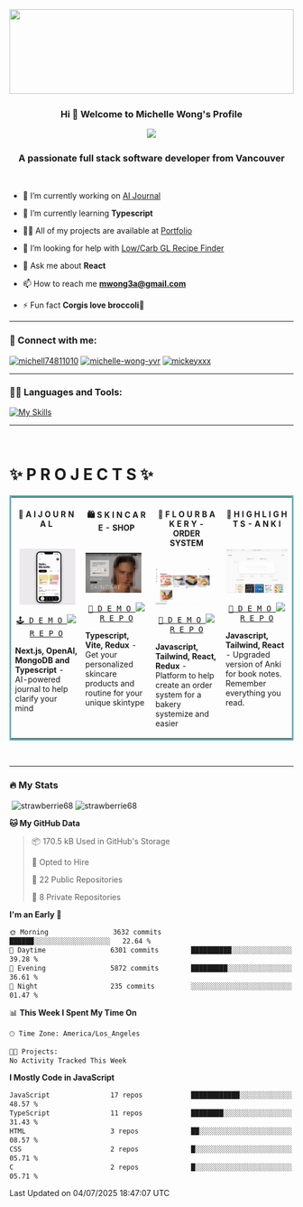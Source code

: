 <!--START_SECTION:readme-info-->

<img src="loop-space.gif" width="100%" height="150px">
<br>

<h3 align="center">
  Hi 👋 Welcome to Michelle Wong's Profile
</h3>
<p align="center"><img src="https://readme-typing-svg.demolab.com?font=Montserrat&size=27&pause=1000&color=F3408D&center=true&vCenter=true&width=500&lines=A+UX%2FUI+Designer;Full+Stacked+Software+Developer;Never+Stop+Learning;Learn+By+Doing%2C+And+by+Falling+Over">
  </p>
<h3 align="center">A passionate full stack software developer from Vancouver</h3>
<br>

- 🔭 I’m currently working on [AI Journal](https://clarity-lime.vercel.app/)

- 🌱 I’m currently learning **Typescript**

- 👨‍💻 All of my projects are available at [Portfolio](https://michelle-wong-yvr.netlify.app/)

- 🤝 I’m looking for help with [Low/Carb GL Recipe Finder](https://github.com/strawberrie68/lowGL)
  
- 💬 Ask me about **React**

- 📫 How to reach me **mwong3a@gmail.com**

- ⚡ Fun fact **Corgis love broccoli🥦**



---

<h3 align="left">📧 Connect with me:</h3>


<p align="left">
<a href="https://twitter.com/michell74811010" target="blank"><img align="center" src="https://raw.githubusercontent.com/rahuldkjain/github-profile-readme-generator/master/src/images/icons/Social/twitter.svg" alt="michell74811010" height="30" width="40" /></a>
<a href="https://linkedin.com/in/michelle-wong-yvr" target="blank"><img align="center" src="https://raw.githubusercontent.com/rahuldkjain/github-profile-readme-generator/master/src/images/icons/Social/linked-in-alt.svg" alt="michelle-wong-yvr" height="30" width="40" /></a>
<a href="https://dribbble.com/mickeyxxx" target="blank"><img align="center" src="https://raw.githubusercontent.com/rahuldkjain/github-profile-readme-generator/master/src/images/icons/Social/dribbble.svg" alt="mickeyxxx" height="30" width="40" /></a>
</p>

---
<h3 align="left">👩‍💻 Languages and Tools:</h3>


[![My Skills](https://skillicons.dev/icons?i=sass,xd,autocad,git,html,postman,ai,js,py,nodejs,mongodb,vue,css,vscode,react,ps,netlify,r,express,notion,mysql,threejs,nextjs,github,figma,vite,bootstrap,webflow&theme=dark)](https://skillicons.dev)
<br>
<be>

---
<br />
<h1 align="left">✨ P R O J E C T S ✨</h1>

<table bordercolor="#66b2b2">
<tbody>
<tr>
    <td width="25%" valign="top">
         <h4 align="center">🧠 A I   J O U R N A L</h4>
      <br />
    &nbsp;
      <a target="_blank" rel="noopener noreferrer" href="https://github.com/strawberrie68/ai-clarity-journal">
        <img src="https://github.com/strawberrie68/strawberrie68/blob/main/clarity.gif" width="90%" alt="Portfolio" />
      </a>
      <br />
      <p align="center">
        <a   href="https://clarity-lime.vercel.app/login" target="_blank" rel="noopener noreferrer">
          <kbd> 🕹️ D E M O </kbd>
        </a>
        <a  href="https://github.com/strawberrie68/ai-clarity-journal" target="_blank" rel="noopener noreferrer">
          <kbd>
            <img src="https://cdn-icons-png.flaticon.com/128/527/527589.png" height="12px" />
            R E P O
          </kbd>
        </a>
      </p>
      <p><strong>Next.js, OpenAI, MongoDB and Typescript </strong> - AI-powered journal to help clarify your mind</p>
  </td>
    <td width="25%" valign="top">
         <h4 align="center">🛍️ S K I N C A R E - SHOP </h4>
      <br />
      <a target="_blank" href="https://github.com/strawberrie68/Skincare-Shop/tree/main">
       <img src="https://github.com/strawberrie68/strawberrie68/blob/main/SkincareShop.gif" width="90%" alt="Portfolio" />
      </a>
      <br />
      <p align="center">
        <a href="https://dailyskincare.netlify.app/"  target="_blank">
          <kbd> 🛒 D E M O </kbd>
        </a>
        <a href="https://github.com/strawberrie68/Skincare-Shop/tree/main" target="_blank">
          <kbd>
            <img src="https://cdn-icons-png.flaticon.com/128/527/527589.png" height="12px" />
            R E P O
          </kbd>
        </a>
      </p>
      <p><strong>Typescript, Vite, Redux</strong> - Get your personalized skincare products and routine for your unique skintype</p>
    
  </td>
  <td width="25%" valign="top">
    <h4 align="center">🍞 F L O U R  B A K E R Y  - ORDER SYSTEM </h4>
      <br />
      <a target="_blank" href="https://flour-order-system.netlify.app/">
         <img src="https://github.com/strawberrie68/strawberrie68/blob/main/FlourBakery.gif" width="90%" alt="flour bakery" />
      </a>
      <br />
      <p align="center">
        <a href="https://flour-order-system.netlify.app" target="_blank">
          <kbd> 🎂 D E M O </kbd>
        </a>
        <a href="https://github.com/strawberrie68/bakery-thing" target="_blank">
          <kbd>
            <img src="https://cdn-icons-png.flaticon.com/128/527/527589.png" height="11px" />
            R E P O
          </kbd>
        </a>
      </p>
      <p><strong>Javascript, Tailwind, React, Redux </strong> - Platform to help create an order system for a bakery
        systemize and easier</p>
     
  </td>
  
  <td width="25%" valign="top">
         <h4 align="center">📖 H I G H L I G H T S - A N K I</h4>
      <br />
      <a target="_blank" href="https://highlights-co.netlify.app/">
        <img src="https://github.com/strawberrie68/strawberrie68/blob/main/Highlights.gif" width="100%" alt="Project 1" />
      </a>
      <br />
      <p align="center">
        <a href="https://highlights-co.netlify.app/" target="_blank">
          <kbd> 📝 D E M O </kbd>
        </a>
        <a href="https://github.com/strawberrie68/highlights/tree/auth3" target="_blank">
          <kbd>
            <img src="https://cdn-icons-png.flaticon.com/128/527/527589.png" height="12px" />
            R E P O
          </kbd>
        </a>
      </p>
      <p><strong>Javascript, Tailwind, React </strong> - Upgraded version of Anki for book notes. Remember everything
        you read.</p>
    
  </td>

</tr>
</tbody>
</table>
</br>

---

### 🔥 My Stats

<p>&nbsp;<img align="center" src="https://github-readme-stats.vercel.app/api?username=strawberrie68&show_icons=true&locale=en&theme=radical" width="40%" min-width="400px" alt="strawberrie68" />    <img align="center" src="https://github-readme-streak-stats.herokuapp.com/?user=strawberrie68&theme=radical" alt="strawberrie68" width="40%" min-width="400px"/></p>


<!--START_SECTION_PROFILE_VIEWS:readme-info-->
<!--END_SECTION_PROFILE_VIEWS:readme-info-->

<!--START_SECTION_LINES_OF_CODE:readme-info-->
<!--END_SECTION_LINES_OF_CODE:readme-info-->

<!--START_CONTRIBUTIONS:readme-info-->
<!--END_CONTRIBUTIONS:readme-info-->

<!--START_SECTION_DAILY_COMMIT:readme-info-->
<!--END_SECTION_DAILY_COMMIT:readme-info-->

<!--START_SECTION_WEEKLY_COMMIT:readme-info-->
<!--END_SECTION_WEEKLY_COMMIT:readme-info-->

<!--START_SECTION_LANGUAGE:readme-info-->
<!--END_SECTION_LANGUAGE:readme-info-->


<!--END_SECTION:readme-info-->
<!-- ---
### :zap: Recent Activity


<!--START_SECTION:waka-->
**🐱 My GitHub Data** 

> 📦 170.5 kB Used in GitHub's Storage 
 > 
> 💼 Opted to Hire
 > 
> 📜 22 Public Repositories 
 > 
> 🔑 8 Private Repositories 
 > 
**I'm an Early 🐤** 

```text
🌞 Morning                3632 commits        ██████░░░░░░░░░░░░░░░░░░░   22.64 % 
🌆 Daytime                6301 commits        ██████████░░░░░░░░░░░░░░░   39.28 % 
🌃 Evening                5872 commits        █████████░░░░░░░░░░░░░░░░   36.61 % 
🌙 Night                  235 commits         ░░░░░░░░░░░░░░░░░░░░░░░░░   01.47 % 
```


📊 **This Week I Spent My Time On** 

```text
🕑︎ Time Zone: America/Los_Angeles

🐱‍💻 Projects: 
No Activity Tracked This Week
```

**I Mostly Code in JavaScript** 

```text
JavaScript               17 repos            ████████████░░░░░░░░░░░░░   48.57 % 
TypeScript               11 repos            ████████░░░░░░░░░░░░░░░░░   31.43 % 
HTML                     3 repos             ██░░░░░░░░░░░░░░░░░░░░░░░   08.57 % 
CSS                      2 repos             █░░░░░░░░░░░░░░░░░░░░░░░░   05.71 % 
C                        2 repos             █░░░░░░░░░░░░░░░░░░░░░░░░   05.71 % 
```




 Last Updated on 04/07/2025 18:47:07 UTC
<!--END_SECTION:waka-->



